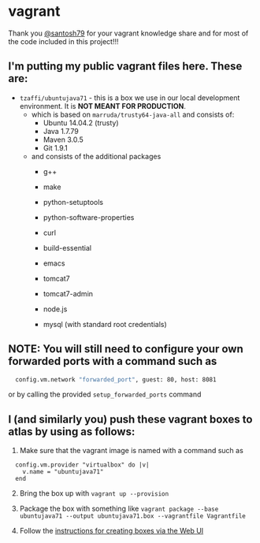 # vagrant

Thank you [@santosh79](https://github.com/santosh79/) for your vagrant knowledge share and for most of the code
included in this project!!!

## I'm putting my public vagrant files here. These are:

* `tzaffi/ubuntujava71` - this is a box we use in our local development environment. It is **NOT MEANT FOR PRODUCTION**.
    * which is based on `marruda/trusty64-java-all` and consists of:
        * Ubuntu 14.04.2 (trusty)
        * Java 1.7.79
        * Maven 3.0.5
        * Git 1.9.1
    * and consists of the additional packages
        *  g++ 
        *  make 
        *  python-setuptools 

        *  python-software-properties
        *  curl 
        *  build-essential
        *  emacs
        *  tomcat7
        *  tomcat7-admin
        *  node.js
        *  mysql (with standard root credentials)


## NOTE: You will still need to configure your own forwarded ports with a command such as
```sh
  config.vm.network "forwarded_port", guest: 80, host: 8081
```
or by calling the provided `setup_forwarded_ports` command

## I (and similarly you) push these vagrant boxes to atlas by using as follows:
1. Make sure that the vagrant image is named with a command such as 
```
  config.vm.provider "virtualbox" do |v|
    v.name = "ubuntujava71"
  end
```

2. Bring the box up with `vagrant up --provision`

3. Package the box with something like `vagrant package --base ubuntujava71 --output ubuntujava71.box --vagrantfile Vagrantfile`

4. Follow the [instructions for creating boxes via the Web UI](https://atlas.hashicorp.com/help/vagrant/boxes/create#creating-boxes-via-the-atlas-web-interface)

